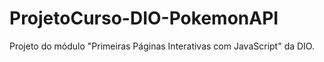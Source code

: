 # ProjetoCurso-DIO-PokemonAPI
 Projeto do módulo "Primeiras Páginas Interativas com JavaScript" da DIO.
